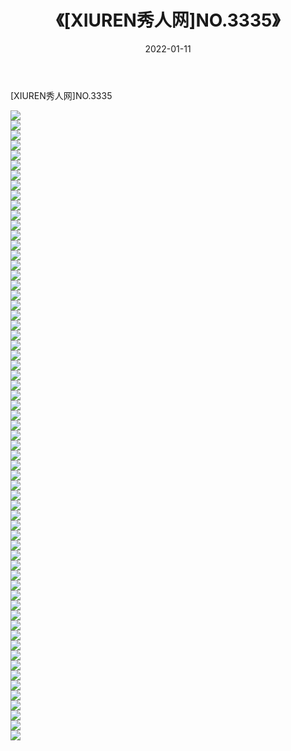 ﻿---
layout: post
title:  《[XIUREN秀人网]NO.3335》
date:   2022-01-11
img: http://img.660000.xyz/Sharelink/秀人网/秀人网第04部分/[XIUREN秀人网]NO.3335/000.jpg
categories: [美女, 清纯, 唯美]
---

[XIUREN秀人网]NO.3335

 ![](http://img.660000.xyz/Sharelink/秀人网/秀人网第04部分/[XIUREN秀人网]NO.3335/001.jpg) <br>![](http://img.660000.xyz/Sharelink/秀人网/秀人网第04部分/[XIUREN秀人网]NO.3335/002.jpg) <br>![](http://img.660000.xyz/Sharelink/秀人网/秀人网第04部分/[XIUREN秀人网]NO.3335/003.jpg) <br>![](http://img.660000.xyz/Sharelink/秀人网/秀人网第04部分/[XIUREN秀人网]NO.3335/004.jpg) <br>![](http://img.660000.xyz/Sharelink/秀人网/秀人网第04部分/[XIUREN秀人网]NO.3335/005.jpg) <br>![](http://img.660000.xyz/Sharelink/秀人网/秀人网第04部分/[XIUREN秀人网]NO.3335/006.jpg) <br>![](http://img.660000.xyz/Sharelink/秀人网/秀人网第04部分/[XIUREN秀人网]NO.3335/007.jpg) <br>![](http://img.660000.xyz/Sharelink/秀人网/秀人网第04部分/[XIUREN秀人网]NO.3335/008.jpg) <br>![](http://img.660000.xyz/Sharelink/秀人网/秀人网第04部分/[XIUREN秀人网]NO.3335/009.jpg) <br>![](http://img.660000.xyz/Sharelink/秀人网/秀人网第04部分/[XIUREN秀人网]NO.3335/010.jpg) <br>![](http://img.660000.xyz/Sharelink/秀人网/秀人网第04部分/[XIUREN秀人网]NO.3335/011.jpg) <br>![](http://img.660000.xyz/Sharelink/秀人网/秀人网第04部分/[XIUREN秀人网]NO.3335/012.jpg) <br>![](http://img.660000.xyz/Sharelink/秀人网/秀人网第04部分/[XIUREN秀人网]NO.3335/013.jpg) <br>![](http://img.660000.xyz/Sharelink/秀人网/秀人网第04部分/[XIUREN秀人网]NO.3335/014.jpg) <br>![](http://img.660000.xyz/Sharelink/秀人网/秀人网第04部分/[XIUREN秀人网]NO.3335/015.jpg) <br>![](http://img.660000.xyz/Sharelink/秀人网/秀人网第04部分/[XIUREN秀人网]NO.3335/016.jpg) <br>![](http://img.660000.xyz/Sharelink/秀人网/秀人网第04部分/[XIUREN秀人网]NO.3335/017.jpg) <br>![](http://img.660000.xyz/Sharelink/秀人网/秀人网第04部分/[XIUREN秀人网]NO.3335/018.jpg) <br>![](http://img.660000.xyz/Sharelink/秀人网/秀人网第04部分/[XIUREN秀人网]NO.3335/019.jpg) <br>![](http://img.660000.xyz/Sharelink/秀人网/秀人网第04部分/[XIUREN秀人网]NO.3335/020.jpg) <br>![](http://img.660000.xyz/Sharelink/秀人网/秀人网第04部分/[XIUREN秀人网]NO.3335/021.jpg) <br>![](http://img.660000.xyz/Sharelink/秀人网/秀人网第04部分/[XIUREN秀人网]NO.3335/022.jpg) <br>![](http://img.660000.xyz/Sharelink/秀人网/秀人网第04部分/[XIUREN秀人网]NO.3335/023.jpg) <br>![](http://img.660000.xyz/Sharelink/秀人网/秀人网第04部分/[XIUREN秀人网]NO.3335/024.jpg) <br>![](http://img.660000.xyz/Sharelink/秀人网/秀人网第04部分/[XIUREN秀人网]NO.3335/025.jpg) <br>![](http://img.660000.xyz/Sharelink/秀人网/秀人网第04部分/[XIUREN秀人网]NO.3335/026.jpg) <br>![](http://img.660000.xyz/Sharelink/秀人网/秀人网第04部分/[XIUREN秀人网]NO.3335/027.jpg) <br>![](http://img.660000.xyz/Sharelink/秀人网/秀人网第04部分/[XIUREN秀人网]NO.3335/028.jpg) <br>![](http://img.660000.xyz/Sharelink/秀人网/秀人网第04部分/[XIUREN秀人网]NO.3335/029.jpg) <br>![](http://img.660000.xyz/Sharelink/秀人网/秀人网第04部分/[XIUREN秀人网]NO.3335/030.jpg) <br>![](http://img.660000.xyz/Sharelink/秀人网/秀人网第04部分/[XIUREN秀人网]NO.3335/031.jpg) <br>![](http://img.660000.xyz/Sharelink/秀人网/秀人网第04部分/[XIUREN秀人网]NO.3335/032.jpg) <br>![](http://img.660000.xyz/Sharelink/秀人网/秀人网第04部分/[XIUREN秀人网]NO.3335/033.jpg) <br>![](http://img.660000.xyz/Sharelink/秀人网/秀人网第04部分/[XIUREN秀人网]NO.3335/034.jpg) <br>![](http://img.660000.xyz/Sharelink/秀人网/秀人网第04部分/[XIUREN秀人网]NO.3335/035.jpg) <br>![](http://img.660000.xyz/Sharelink/秀人网/秀人网第04部分/[XIUREN秀人网]NO.3335/036.jpg) <br>![](http://img.660000.xyz/Sharelink/秀人网/秀人网第04部分/[XIUREN秀人网]NO.3335/037.jpg) <br>![](http://img.660000.xyz/Sharelink/秀人网/秀人网第04部分/[XIUREN秀人网]NO.3335/038.jpg) <br>![](http://img.660000.xyz/Sharelink/秀人网/秀人网第04部分/[XIUREN秀人网]NO.3335/039.jpg) <br>![](http://img.660000.xyz/Sharelink/秀人网/秀人网第04部分/[XIUREN秀人网]NO.3335/040.jpg) <br>![](http://img.660000.xyz/Sharelink/秀人网/秀人网第04部分/[XIUREN秀人网]NO.3335/041.jpg) <br>![](http://img.660000.xyz/Sharelink/秀人网/秀人网第04部分/[XIUREN秀人网]NO.3335/042.jpg) <br>![](http://img.660000.xyz/Sharelink/秀人网/秀人网第04部分/[XIUREN秀人网]NO.3335/043.jpg) <br>![](http://img.660000.xyz/Sharelink/秀人网/秀人网第04部分/[XIUREN秀人网]NO.3335/044.jpg) <br>![](http://img.660000.xyz/Sharelink/秀人网/秀人网第04部分/[XIUREN秀人网]NO.3335/045.jpg) <br>![](http://img.660000.xyz/Sharelink/秀人网/秀人网第04部分/[XIUREN秀人网]NO.3335/046.jpg) <br>![](http://img.660000.xyz/Sharelink/秀人网/秀人网第04部分/[XIUREN秀人网]NO.3335/047.jpg) <br>![](http://img.660000.xyz/Sharelink/秀人网/秀人网第04部分/[XIUREN秀人网]NO.3335/048.jpg) <br>![](http://img.660000.xyz/Sharelink/秀人网/秀人网第04部分/[XIUREN秀人网]NO.3335/049.jpg) <br>![](http://img.660000.xyz/Sharelink/秀人网/秀人网第04部分/[XIUREN秀人网]NO.3335/050.jpg) <br>![](http://img.660000.xyz/Sharelink/秀人网/秀人网第04部分/[XIUREN秀人网]NO.3335/051.jpg) <br>![](http://img.660000.xyz/Sharelink/秀人网/秀人网第04部分/[XIUREN秀人网]NO.3335/052.jpg) <br>![](http://img.660000.xyz/Sharelink/秀人网/秀人网第04部分/[XIUREN秀人网]NO.3335/053.jpg) <br>![](http://img.660000.xyz/Sharelink/秀人网/秀人网第04部分/[XIUREN秀人网]NO.3335/054.jpg) <br>![](http://img.660000.xyz/Sharelink/秀人网/秀人网第04部分/[XIUREN秀人网]NO.3335/055.jpg) <br>![](http://img.660000.xyz/Sharelink/秀人网/秀人网第04部分/[XIUREN秀人网]NO.3335/056.jpg) <br>![](http://img.660000.xyz/Sharelink/秀人网/秀人网第04部分/[XIUREN秀人网]NO.3335/057.jpg) <br>![](http://img.660000.xyz/Sharelink/秀人网/秀人网第04部分/[XIUREN秀人网]NO.3335/058.jpg) <br>![](http://img.660000.xyz/Sharelink/秀人网/秀人网第04部分/[XIUREN秀人网]NO.3335/059.jpg) <br>![](http://img.660000.xyz/Sharelink/秀人网/秀人网第04部分/[XIUREN秀人网]NO.3335/060.jpg) <br>![](http://img.660000.xyz/Sharelink/秀人网/秀人网第04部分/[XIUREN秀人网]NO.3335/061.jpg) <br>![](http://img.660000.xyz/Sharelink/秀人网/秀人网第04部分/[XIUREN秀人网]NO.3335/062.jpg) <br>![](http://img.660000.xyz/Sharelink/秀人网/秀人网第04部分/[XIUREN秀人网]NO.3335/063.jpg) <br>